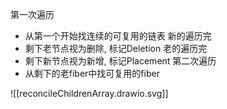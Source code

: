 第一次遍历
- 从第一个开始找连续的可复用的链表
新的遍历完
- 剩下老节点视为删除, 标记Deletion
老的遍历完
- 剩下新节点视为新增, 标记Placement
第二次遍历
- 从剩下的老fiber中找可复用的fiber

![[reconcileChildrenArray.drawio.svg]]